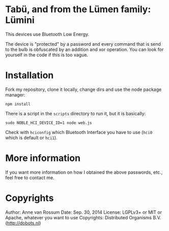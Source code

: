 # Tabü, and from the Lümen family: Lümini

This devices use Bluetooth Low Energy.

The device is "protected" by a password and every command that is send to the bulb is obfuscated by an addition and xor
 operation. You can look for yourself in the code if this is too vague.

# Installation

Fork my repository, clone it locally, change dirs and use the node package manager:
   
    npm install

There is a script in the `scripts` directory to run it, but it is basically:

    sudo NOBLE_HCI_DEVICE_ID=1 node web.js
   
Check with `hciconfig` which Bluetooth Interface you have to use (`hci0` which is default or `hci1`).

# More information

If you want more information on how I obtained the above passwords, etc., feel free to contact me.

# Copyrights

Author: Anne van Rossum
Date: Sep. 30, 2014
License: LGPLv3+ or MIT or Apache, whatever you want to use
Copyrights: Distributed Organisms B.V. (http://dobots.nl)
